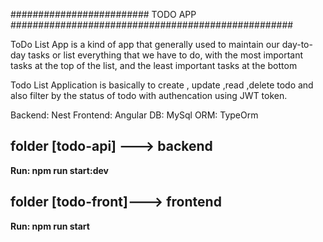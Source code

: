 #########################  TODO APP ###################################################

ToDo List App is a kind of app that generally used to maintain our day-to-day tasks or list everything that we have to do, with the most important tasks at the top of the list, and the least important tasks at the bottom

Todo List  Application is basically to create , update ,read ,delete todo and also filter by the status of todo with authencation using JWT token.

Backend: Nest 
Frontend: Angular
DB: MySql
ORM: TypeOrm

folder [todo-api] ---> backend 
--------------------------------------------------------

**Run: npm run start:dev**

folder [todo-front]---> frontend
---------------------------------------------------------

**Run: npm run start**

